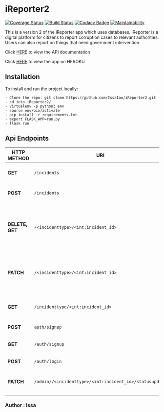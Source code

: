 # iReporter2

[![Coverage Status](https://coveralls.io/repos/github/IssaIan/iReporter2/badge.svg?branch=develop)](https://coveralls.io/github/IssaIan/iReporter2?branch=develop)
[![Build Status](https://travis-ci.org/IssaIan/iReporter2.svg?branch=develop)](https://travis-ci.org/IssaIan/iReporter2)
[![Codacy Badge](https://api.codacy.com/project/badge/Grade/9b7374eb098e48c5a7d5c77bb123a6b1)](https://app.codacy.com/app/IssaIan/iReporter2?utm_source=github.com&utm_medium=referral&utm_content=IssaIan/iReporter2&utm_campaign=Badge_Grade_Settings)
[![Maintainability](https://api.codeclimate.com/v1/badges/2df90d509788fc828151/maintainability)](https://codeclimate.com/github/IssaIan/iReporter2/maintainability)

This is a version 2 of the iReporter app which uses databases.
iReporter is a digital platform for citizens to report corruption cases to relevant authorities. Users can also report on things that need government intervention.

Click [HERE](https://ireporter7.docs.apiary.io/#) to view the API documentation

Click [HERE](https://issaireporterv2.herokuapp.com/) to view the app on HEROKU

## Installation

To install and run the project locally:

    - Clone the repo: git clone https://github.com/IssaIan/iReporter2.git
    - cd into iReporter2/
    - virtualenv -p python3 env
    - source env/bin/activate
    - pip install -r requirements.txt
    - export FLASK_APP=run.py
    - flask run

## Api Endpoints

| **HTTP METHOD** | **URI**                             | **ACTION**                                                                     |
|-----------------|-------------------------------------|------------------------------------------------------------------------|
|  **GET**        |  `/incidents`                                           | fetch all incident records                                                    |
|  **POST**       |  `/incidents`                                           | create incident record                                                         |
| **DELETE, GET** |  `/<incidenttype>/<int:incident_id>`                    | get and delete incident records with given `incidenttype` and `incident_id` |
| **PATCH**       | `/<incidenttype>/<int:incident_id>`                     | update incident records with given `incidenttype` and `incident_id`            |
|  **GET**        |  `/incidenttype/<int:incident_id>`                      | get list of all incidents, create incident                                     |
|  **POST**       |  `auth/signup`                                          | registers a new user                                                           |
|  **GET**        |  `/auth/signup`                                         | fetch all users(admin only)                                                    |
| **POST**        | `/auth/login`                                           | login in a user                                                                |
| **PATCH**       | `/admin//<incidenttype>/<int:incident_id>/statusupdate` | admin updates incident's status                                                |

### Author : Issa
